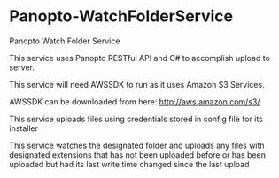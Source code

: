 Panopto-WatchFolderService
=====================

Panopto Watch Folder Service

This service uses Panopto RESTful API and C# to accomplish upload to server.

This service will need AWSSDK to run as it uses Amazon S3 Services.

AWSSDK can be downloaded from here: http://aws.amazon.com/s3/

This service uploads files using credentials stored in config file for its installer

This service watches the designated folder and uploads any files with designated extensions that has not been uploaded before or has been uploaded but had its last write time changed since the last upload
